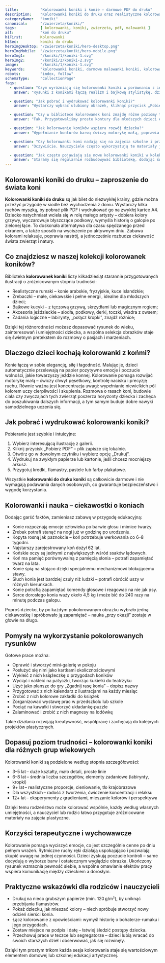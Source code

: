 ```yaml
---
title:          "Kolorowanki koniki i konie – darmowe PDF do druku"
description:    "Kolorowanki koniki do druku oraz realistyczne kolorowanki koni w formacie PDF. Pobierz bez logowania i drukuj kucyki, mustangi i rumaki w wysokiej jakości."
categoryName:   "koniki"
canonical:      "/zwierzeta/koniki/"
tags:           [ kolorowanki, koniki, zwierzeta, pdf, malowanki ]
alt:            "koń do druku"
h1First:        Kolorowanki
h1Sec:          koniki do druku
heroImgDesktop: "/zwierzeta/koniki/hero-desktop.png"
heroImgMobile:  "/zwierzeta/koniki/hero-mobile.png"
heroImg1:       "/koniki/1/koniki-1.svg"
heroImg2:       "/koniki/2/koniki-2.svg"
image:          "/koniki/1/koniki-1.svg"
keywords:       "kolorowanki koniki, darmowe malowanki koniki, kolorowanki zwierzeta"
robots:         "index, follow"
schemaType:     "CollectionPage"
faqs:
  - question: "Czym wyróżniają się kolorowanki koniki w porównaniu z innymi motywami?"
    answer: "Rysunki z konikami łączą realizm i bajkową stylistykę, dzięki czemu dzieci mogą poznać prawdziwe rasy koni, a jednocześnie puścić wodze fantazji, tworząc własne magiczne wersje ulubionych zwierząt."

  - question: "Jak pobrać i wydrukować kolorowanki koniki?"
    answer: "Wystarczy wybrać ulubiony obrazek, kliknąć przycisk „Pobierz PDF”, a następnie wydrukować plik w skali 100 % na papierze A4. Nie trzeba zakładać konta ani podawać danych osobowych."

  - question: "Czy w bibliotece kolorowanek koni znajdę różne poziomy trudności?"
    answer: "Tak. Przygotowaliśmy proste kontury dla młodszych dzieci oraz bardziej szczegółowe sceny z końmi w galopie, które sprawdzą się u starszaków."

  - question: "Jak kolorowanie koników wspiera rozwój dziecka?"
    answer: "Wypełnianie konturów barwą ćwiczy motorykę małą, poprawia koordynację oko-ręka i uczy cierpliwości. Tematyka jeździecka rozwija też zainteresowanie przyrodą oraz zachęca do poznawania nowych słów, takich jak grzywa czy podkowa."

  - question: "Czy kolorowanki koni nadają się na zajęcia szkolne i przedszkolne?"
    answer: "Oczywiście. Nauczyciele często wykorzystują te materiały jako urozmaicenie lekcji przyrody, a także podczas ćwiczeń grafomotorycznych i plastycznych."

  - question: "Jak często pojawiają się nowe kolorowanki koniki w kolekcji?"
    answer: "Staramy się regularnie rozbudowywać bibliotekę, dodając świeże ilustracje co kilka tygodni, aby dzieci zawsze mogły znaleźć nowy, ciekawy wzór do pokolorowania."
---
```


## Kolorowanki koniki do druku – zaproszenie do świata koni

<strong>Kolorowanki koniki do druku</strong> są jak bilet do niezwykłej krainy,
gdzie można przeżyć przygodę w siodle bez wychodzenia z domu. Wystarczy kilka
ruchów myszką, by pobrać plik PDF i wydrukować go na zwykłej kartce A4.
Dziecko natychmiast wciela się w rolę małego artysty – dobiera kolory grzywy,
wyczarowuje błyszczące podkowy, wymyśla historię o galopie po zielonej łące.
To doskonała alternatywa dla czasu spędzanego przed ekranem, a także sposób na
wyciszenie po aktywnym dniu. Zabawa kolorami relaksuje, poprawia nastrój,
a jednocześnie rozbudza ciekawość świata zwierząt i natury.

## Co znajdziesz w naszej kolekcji kolorowanek koników?

Biblioteka <strong>kolorowanek koniki</strong> liczy kilkadziesiąt starannie
przygotowanych ilustracji o zróżnicowanym stopniu trudności:
<ul class="grid grid-cols-1 mb-3 sm:grid-cols-2 md:grid-cols-3 lg:grid-cols-5 gap-x-6 gap-y-3 text-center text-base md:text-lg font-light max-w-5xl mx-auto">
  <li class="bg-none text-black p-2 flex items-center justify-center font-medium rounded border-4 border-dotted border-orange-500">
    Realistyczne rumaki – konie arabskie, fryzyjskie, kuce islandzkie;
  </li>
  <li class="bg-none text-black p-2 flex items-center justify-center font-medium rounded border-4 border-dotted border-tertiary-400">
    Źrebaczki – małe, ciekawskie i pełne energii, idealne dla młodszych dzieci;
  </li>
  <li class="bg-none text-black p-2 flex items-center justify-center font-medium rounded border-4 border-dotted border-yellow-500">
    Bajkowe kucyki – z tęczową grzywą, skrzydłami lub magicznym rogiem;
  </li>
  <li class="bg-none text-black p-2 flex items-center justify-center font-medium rounded border-4 border-dotted border-sec-500">
    Akcesoria jeździeckie – siodła, podkowy, derki, toczki, wiadra z owsem;
  </li>
  <li class="bg-none text-black p-2 flex items-center justify-center font-medium rounded border-4 border-dotted border-main-500">
    Zadania logiczne – labirynty, „połącz kropki”, znajdź różnice;
  </li>
</ul>

Dzięki tej różnorodności możesz dopasować rysunek do wieku, zainteresowań
i umiejętności dziecka, a wspólna selekcja obrazków staje się świetnym
pretekstem do rozmowy o pasjach i marzeniach.

## Dlaczego dzieci kochają kolorowanki z końmi?

Konie łączą w sobie elegancję, siłę i łagodność. Malując je, dzieci
automatycznie przelewają na papier pozytywne emocje i poczucie wolności,
jakie towarzyszy jeździe konnej. Kolorowanie pomaga rozwijać motorykę małą –
ćwiczy chwyt pęsetkowy, kontrolę nacisku i precyzję ruchu. Równie ważna jest
koncentracja uwagi: wypełnianie niewielkich pól kolorem uczy cierpliwości
i skupienia. Rozmowa o rasach koni, budowie ciała czy zwyczajach tych zwierząt
poszerza horyzonty dziecka i zachęca do poszukiwania dalszych informacji,
a tym samym buduje dobre nawyki samodzielnego uczenia się.

## Jak pobrać i wydrukować kolorowanki koniki?

Pobieranie jest szybkie i intuicyjne:
<ol class="list-decimal list-inside grid grid-cols-1 mb-3 sm:grid-cols-2 md:grid-cols-3 lg:grid-cols-5 gap-x-6 gap-y-3 text-center text-base md:text-lg font-light max-w-5xl mx-auto">
  <li class="bg-none text-black p-2 flex items-center justify-center font-medium rounded border-4 border-dotted border-orange-500">
    Wybierz interesującą ilustrację z galerii.
  </li>
  <li class="bg-none text-black p-2 flex items-center justify-center font-medium rounded border-4 border-dotted border-tertiary-400">
    Kliknij przycisk „Pobierz PDF” – plik zapisze się lokalnie.
  </li>
  <li class="bg-none text-black p-2 flex items-center justify-center font-medium rounded border-4 border-dotted border-yellow-500">
    Otwórz go w dowolnym czytniku i wybierz opcję „Drukuj”.
  </li>
  <li class="bg-none text-black p-2 flex items-center justify-center font-medium rounded border-4 border-dotted border-main-500">
    Wydrukuj na zwykłym papierze lub kartonie, jeśli chcesz mocniejszy arkusz.
  </li>
  <li class="bg-none text-black p-2 flex items-center justify-center font-medium rounded border-4 border-dotted border-coolGray-500">
    Przygotuj kredki, flamastry, pastele lub farby plakatowe.
  </li>
</ol>

Wszystkie <strong>kolorowanki do druku koniki</strong> są całkowicie darmowe i nie
wymagają podawania danych osobowych, co gwarantuje bezpieczeństwo i wygodę
korzystania.

## Kolorowanki i nauka – ciekawostki o koniach

Dodając garść faktów, zamieniasz zabawę w przygodę edukacyjną:
<ul class="grid grid-cols-1 mb-3 sm:grid-cols-2 md:grid-cols-3 lg:grid-cols-5 gap-x-6 gap-y-3 text-center text-base md:text-lg font-light max-w-5xl mx-auto">
  <li class="bg-none text-black p-2 flex items-center justify-center font-medium rounded border-4 border-dotted border-orange-500">
    Konie rozpoznają emocje człowieka po barwie głosu i mimice twarzy.
  </li>
  <li class="bg-none text-black p-2 flex items-center justify-center font-medium rounded border-4 border-dotted border-tertiary-400">
    Źrebak potrafi stanąć na nogi już w godzinę po urodzeniu.
  </li>
  <li class="bg-none text-black p-2 flex items-center justify-center font-medium rounded border-4 border-dotted border-yellow-500">
    Kopyta rosną jak paznokcie – koń potrzebuje werkowania co 6–8 tygodni.
  </li>
  <li class="bg-none text-black p-2 flex items-center justify-center font-medium rounded border-4 border-dotted border-sec-500">
    Najstarszy zarejestrowany koń dożył 62 lat.
  </li>
  <li class="bg-none text-black p-2 flex items-center justify-center font-medium rounded border-4 border-dotted border-main-500">
    Końskie oczy są jednymi z największych wśród ssaków lądowych.
  </li>
  <li class="bg-none text-black p-2 flex items-center justify-center font-medium rounded border-4 border-dotted border-coolGray-500">
    Koń ma pamięć porównywalną z pamięcią słonia – potrafi zapamiętać twarz na lata.
  </li>
  <li class="bg-none text-black p-2 flex items-center justify-center font-medium rounded border-4 border-dotted border-orange-500">
    Konie śpią na stojąco dzięki specjalnemu mechanizmowi blokującemu stawy.
  </li>
  <li class="bg-none text-black p-2 flex items-center justify-center font-medium rounded border-4 border-dotted border-tertiary-400">
    Słuch konia jest bardziej czuły niż ludzki – potrafi obrócić uszy w różnych kierunkach.
  </li>
  <li class="bg-none text-black p-2 flex items-center justify-center font-medium rounded border-4 border-dotted border-yellow-500">
    Konie potrafią zapamiętać komendy głosowe i reagować na nie jak psy.
  </li>
  <li class="bg-none text-black p-2 flex items-center justify-center font-medium rounded border-4 border-dotted border-sec-500">
    Serce dorosłego konia waży około 4,5 kg i może bić do 240 razy na minutę podczas galopu.
  </li>
</ul>

Poproś dziecko, by po każdym pokolorowanym obrazku wybrało jedną ciekawostkę
i spróbowało ją zapamiętać – nauka „przy okazji” zostaje w głowie na długo.

## Pomysły na wykorzystanie pokolorowanych rysunków

Gotowe prace można:
<ul class="grid grid-cols-1 mb-3 sm:grid-cols-2 md:grid-cols-3 lg:grid-cols-5 gap-x-6 gap-y-3 text-center text-base md:text-lg font-light max-w-5xl mx-auto">
  <li class="bg-none text-black p-2 flex items-center justify-center font-medium rounded border-4 border-dotted border-orange-500">
    Oprawić i stworzyć mini‑galerię w pokoju
  </li>
  <li class="bg-none text-black p-2 flex items-center justify-center font-medium rounded border-4 border-dotted border-tertiary-400">
    Posłużyć się nimi jako kartkami okolicznościowymi
  </li>
  <li class="bg-none text-black p-2 flex items-center justify-center font-medium rounded border-4 border-dotted border-yellow-500">
    Wykleić z nich książeczkę o przygodach koników
  </li>
  <li class="bg-none text-black p-2 flex items-center justify-center font-medium rounded border-4 border-dotted border-sec-500">
    Wyciąć i nakleić na patyczki, tworząc kukiełki do teatrzyku
  </li>
  <li class="bg-none text-black p-2 flex items-center justify-center font-medium rounded border-4 border-dotted border-main-500">
    Użyć jako plansze do gry „Zgadnij rasę konia” – dopisz nazwy
  </li>
  <li class="bg-none text-black p-2 flex items-center justify-center font-medium rounded border-4 border-dotted border-coolGray-500">
    Przygotować z nich kalendarz z ilustracjami na każdy miesiąc
  </li>
  <li class="bg-none text-black p-2 flex items-center justify-center font-medium rounded border-4 border-dotted border-orange-500">
    Zrobić z nich kolorowe zakładki do książek
  </li>
  <li class="bg-none text-black p-2 flex items-center justify-center font-medium rounded border-4 border-dotted border-tertiary-400">
    Zorganizować wystawę prac w przedszkolu lub szkole
  </li>
  <li class="bg-none text-black p-2 flex items-center justify-center font-medium rounded border-4 border-dotted border-purple-500">
    Pociąć na kawałki i stworzyć układankę‑puzzle
  </li>
  <li class="bg-none text-black p-2 flex items-center justify-center font-medium rounded border-4 border-dotted border-emerald-500">
    Zalaminować i zrobić z nich magnesy na lodówkę
  </li>
</ul>


Takie działania rozwijają kreatywność, współpracę i zachęcają do kolejnych
projektów plastycznych.

## Dopasuj poziom trudności – kolorowanki koniki dla różnych grup wiekowych

Kolorowanki koniki są podzielone według stopnia szczegółowości:
<ul class="grid grid-cols-1 mb-3 sm:grid-cols-2 md:grid-cols-3 lg:grid-cols-5 gap-x-6 gap-y-3 text-center text-base md:text-lg font-light max-w-5xl mx-auto">
  <li class="bg-none text-black p-2 flex items-center justify-center font-medium rounded border-4 border-dotted border-orange-500">
    3–5 lat – duże kształty, mało detali, proste linie
  </li>
  <li class="bg-none text-black p-2 flex items-center justify-center font-medium rounded border-4 border-dotted border-tertiary-400">
    6–8 lat – średnia liczba szczegółów, elementy zadaniowe (labirynty, kropki)
  </li>
  <li class="bg-none text-black p-2 flex items-center justify-center font-medium rounded border-4 border-dotted border-yellow-500">
    9+ lat – realistyczne proporcje, cieniowanie, tło krajobrazowe
  </li>
  <li class="bg-none text-black p-2 flex items-center justify-center font-medium rounded border-4 border-dotted border-sec-500">
    Dla wszystkich – radość z tworzenia, ćwiczenie koncentracji i relaksu
  </li>
  <li class="bg-none text-black p-2 flex items-center justify-center font-medium rounded border-4 border-dotted border-main-500">
    12+ lat – eksperymenty z gradientami, mieszanie kolorów i perspektywa
  </li>
</ul>


Dzięki temu rodzeństwo może kolorować wspólnie, każdy według własnych
umiejętności, a nauczyciel lub rodzic łatwo przygotuje zróżnicowane materiały
na zajęcia plastyczne.

## Korzyści terapeutyczne i wychowawcze

Kolorowanie pomaga wyciszyć emocje, co jest szczególnie cenne po dniu pełnym
wrażeń. Rytmiczne ruchy ręki działają uspokajająco i pozwalają skupić uwagę
na jednej czynności. Dzieci zyskują poczucie kontroli – same decydują o
wyborze barw i ostatecznym wyglądzie obrazka. Ukończony rysunek wzmacnia
pewność siebie, a wspólne omawianie efektów pracy wspiera komunikację
między dzieckiem a dorosłym.

## Praktyczne wskazówki dla rodziców i nauczycieli

<ul class="grid grid-cols-1 mb-3 sm:grid-cols-2 md:grid-cols-3 lg:grid-cols-5 gap-x-6 gap-y-3 text-center text-base md:text-lg font-light max-w-5xl mx-auto">
  <li class="bg-none text-black p-2 flex items-center justify-center font-medium rounded border-4 border-dotted border-orange-500">
    Drukuj na nieco grubszym papierze (min. 120 g/m²), by uniknąć przebijania flamastrów.
  </li>
  <li class="bg-none text-black p-2 flex items-center justify-center font-medium rounded border-4 border-dotted border-tertiary-400">
    Pokaż dziecku, jak mieszać kolory – niech spróbuje stworzyć nowy odcień sierści konia.
  </li>
  <li class="bg-none text-black p-2 flex items-center justify-center font-medium rounded border-4 border-dotted border-yellow-500">
    Łącz kolorowanie z opowieściami: wymyśl historię o bohaterze-rumaku i jego przygodach.
  </li>
  <li class="bg-none text-black p-2 flex items-center justify-center font-medium rounded border-4 border-dotted border-sec-500">
    Zostaw miejsce na podpis i datę – łatwiej śledzić postępy dziecka.
  </li>
  <li class="bg-none text-black p-2 flex items-center justify-center font-medium rounded border-4 border-dotted border-main-500">
    Przechowuj prace w teczce lub segregatorze – dzieci lubią wracać do swoich starszych dzieł i obserwować, jak się rozwinęły.
  </li>
</ul>

Dzięki tym prostym trikom każda sesja kolorowania staje się wartościowym
elementem domowej lub szkolnej edukacji artystycznej.
